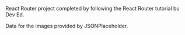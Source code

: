 React Router project completed by following the React Router tutorial bu Dev Ed.

Data for the images provided by JSONPlaceholder.
